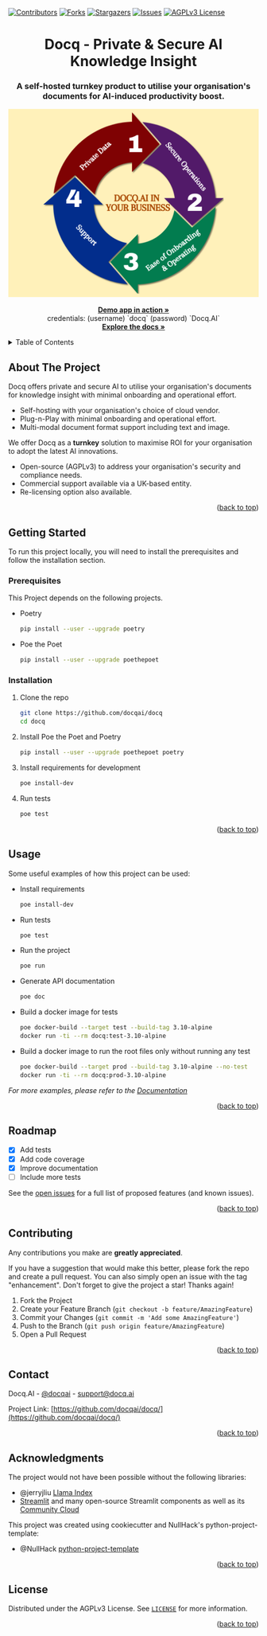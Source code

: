 <div id="top"></div>

<!-- PROJECT SHIELDS -->
<!--
*** I'm using markdown "reference style" links for readability.
*** Reference links are enclosed in brackets [ ] instead of parentheses ( ).
*** See the bottom of this document for the declaration of the reference variables
*** for contributors-url, forks-url, etc. This is an optional, concise syntax you may use.
*** https://www.markdownguide.org/basic-syntax/#reference-style-links
-->

[![Contributors][contributors-shield]][contributors-url]
[![Forks][forks-shield]][forks-url]
[![Stargazers][stars-shield]][stars-url]
[![Issues][issues-shield]][issues-url]
[![AGPLv3 License][license-shield]][license-url]

<div align="center">

  <h1 align="center"> Docq - Private & Secure AI Knowledge Insight</h1>
  <h3 align="center">
    A self-hosted turnkey product to utilise your organisation's documents for AI-induced productivity boost.
  </h3>

![Docq Logo](./docs/assets/Docq_design_key_ingredients.png)

  <p align="center">
    <a href="https://docq-ai.streamlit.app/"><strong>Demo app in action »</strong></a> 
    <br />
    credentials: (username) `docq` (password) `Docq.AI`
    <br />
    <a href="https://docqai.github.io/docq/"><strong>Explore the docs »</strong></a>
    <br />

  </p>
</div>

<!-- TABLE OF CONTENTS -->
<details>
  <summary>Table of Contents</summary>
  <ol>
    <li>
      <a href="#about-the-project">About The Project</a>
    </li>
    <li>
      <a href="#getting-started">Getting Started</a>
      <ul>
        <li><a href="#prerequisites">Prerequisites</a></li>
        <li><a href="#installation">Installation</a></li>
      </ul>
    </li>
    <li><a href="#usage">Usage</a></li>
    <li><a href="#roadmap">Roadmap</a></li>
    <li><a href="#contributing">Contributing</a></li>
    <li><a href="#license">License</a></li>
    <li><a href="#contact">Contact</a></li>
    <li><a href="#acknowledgments">Acknowledgments</a></li>
  </ol>
</details>

<!-- ABOUT THE PROJECT -->

## About The Project

Docq offers private and secure AI to utilise your organisation's documents for knowledge insight with minimal onboarding and operational effort.

- Self-hosting with your organisation's choice of cloud vendor.
- Plug-n-Play with minimal onboarding and operational effort.
- Multi-modal document format support including text and image.

We offer Docq as a **turnkey** solution to maximise ROI for your organisation to adopt the latest AI innovations.

- Open-source (AGPLv3) to address your organisation's security and compliance needs.
- Commercial support available via a UK-based entity.
- Re-licensing option also available.

<p align="right">(<a href="#top">back to top</a>)</p>

<!-- GETTING STARTED -->

## Getting Started

To run this project locally, you will need to install the prerequisites and follow the installation section.

### Prerequisites

This Project depends on the following projects.

- Poetry

  ```sh
  pip install --user --upgrade poetry
  ```

- Poe the Poet
  ```sh
  pip install --user --upgrade poethepoet
  ```

### Installation

1. Clone the repo
   ```sh
   git clone https://github.com/docqai/docq
   cd docq
   ```
2. Install Poe the Poet and Poetry
   ```sh
   pip install --user --upgrade poethepoet poetry
   ```
3. Install requirements for development
   ```sh
   poe install-dev
   ```
4. Run tests
   ```sh
   poe test
   ```

<p align="right">(<a href="#top">back to top</a>)</p>

<!-- USAGE EXAMPLES -->

## Usage

Some useful examples of how this project can be used:

- Install requirements

  ```sh
  poe install-dev
  ```

- Run tests

  ```sh
  poe test
  ```

- Run the project

  ```sh
  poe run
  ```

- Generate API documentation

  ```sh
  poe doc
  ```

- Build a docker image for tests

  ```sh
  poe docker-build --target test --build-tag 3.10-alpine
  docker run -ti --rm docq:test-3.10-alpine
  ```

- Build a docker image to run the root files only without running any test
  ```sh
  poe docker-build --target prod --build-tag 3.10-alpine --no-test
  docker run -ti --rm docq:prod-3.10-alpine
  ```

_For more examples, please refer to the [Documentation](https://docqai.github.io/docq/readme.html)_

<p align="right">(<a href="#top">back to top</a>)</p>

<!-- ROADMAP -->

## Roadmap

- [x] Add tests
- [x] Add code coverage
- [x] Improve documentation
- [ ] Include more tests

See the [open issues](https://github.com/docqai/docq/issues) for a full list of proposed features (and known issues).

<p align="right">(<a href="#top">back to top</a>)</p>

<!-- CONTRIBUTING -->

## Contributing

Any contributions you make are **greatly appreciated**.

If you have a suggestion that would make this better, please fork the repo and create a pull request. You can also simply open an issue with the tag "enhancement".
Don't forget to give the project a star! Thanks again!

1. Fork the Project
2. Create your Feature Branch (`git checkout -b feature/AmazingFeature`)
3. Commit your Changes (`git commit -m 'Add some AmazingFeature'`)
4. Push to the Branch (`git push origin feature/AmazingFeature`)
5. Open a Pull Request

<p align="right">(<a href="#top">back to top</a>)</p>

<!-- CONTACT -->

## Contact

Docq.AI - [@docqai](https://github.com/docqai) - support@docq.ai

Project Link: [https://github.com/docqai/docq/](https://github.com/docqai/docq/)

<p align="right">(<a href="#top">back to top</a>)</p>

<!-- ACKNOWLEDGMENTS -->

## Acknowledgments

The project would not have been possible without the following libraries:

- @jerryjliu [Llama Index](https://github.com/jerryjliu/llama_index)
- [Streamlit](https://streamlit.io/) and many open-source Streamlit components as well as its [Community Cloud](https://streamlit.io/cloud)

This project was created using cookiecutter and NullHack's python-project-template:

- @NullHack [python-project-template](https://github.com/nullhack/python-project-template/)

<p align="right">(<a href="#top">back to top</a>)</p>

<!-- LICENSE -->

## License

Distributed under the AGPLv3 License. See [`LICENSE`](https://github.com/docqai/docq/blob/main/LICENSE) for more information.

<p align="right">(<a href="#top">back to top</a>)</p>

<!-- MARKDOWN LINKS & IMAGES -->
<!-- https://www.markdownguide.org/basic-syntax/#reference-style-links -->

[contributors-shield]: https://img.shields.io/github/contributors/docqai/docq.svg?style=for-the-badge
[contributors-url]: https://github.com/docqai/docq/graphs/contributors
[forks-shield]: https://img.shields.io/github/forks/docqai/docq.svg?style=for-the-badge
[forks-url]: https://github.com/docqai/docq/network/members
[stars-shield]: https://img.shields.io/github/stars/docqai/docq.svg?style=for-the-badge
[stars-url]: https://github.com/docqai/docq/stargazers
[issues-shield]: https://img.shields.io/github/issues/docqai/docq.svg?style=for-the-badge
[issues-url]: https://github.com/docqai/docq/issues
[license-shield]: https://img.shields.io/badge/license-AGPL_3.0-green?style=for-the-badge
[license-url]: https://github.com/docqai/docq/blob/main/LICENSE
